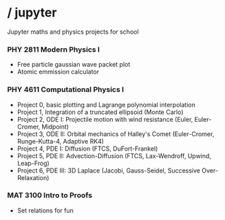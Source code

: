 # / jupyter

Jupyter maths and physics projects for school

### PHY 2811 Modern Physics I
* Free particle gaussian wave packet plot
* Atomic emmission calculator

### PHY 4611 Computational Physics I
* Project 0, basic plotting and Lagrange polynomial interpolation
* Project 1, Integration of a truncated ellipsoid (Monte Carlo)
* Project 2, ODE I: Projectile motion with wind resistance (Euler, Euler-Cromer, Midpoint)
* Project 3, ODE II: Orbital mechanics of Halley's Comet (Euler-Cromer, Runge-Kutta-4, Adaptive RK4)
* Project 4, PDE I: Diffusion (FTCS, DuFort-Frankel)
* Project 5, PDE II: Advection-Diffusion (FTCS, Lax-Wendroff, Upwind, Leap-Frog)
* Project 6, PDE III: 3D Laplace (Jacobi, Gauss-Seidel, Successive Over-Relaxation)

### MAT 3100 Intro to Proofs
* Set relations for fun